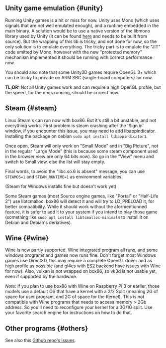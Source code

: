 ## Unity game emulation {#unity}

Running Unity games is a hit or miss for now. Unity uses Mono (which uses signals that are not well emulated enough),
and a runtime embedded in the main binary. A solution would be to use a native version of the libmono library used by
Unity (it can be found [here](https://github.com/Unity-Technologies/mono) and needs to be built from source). But the
wrapping of this lib is tricky, and not done for now, so the only solution is to emulate everything. The tricky part is
to emulate the "JIT" code emitted by Mono, however with the new "protected memory" mechanism implemented it should be
running with correct performance now.

You should also note that some Unity3D games require OpenGL 3+ which can be tricky to provide on ARM SBC (single-board
computers) for now.

**TL;DR:** Not all Unity games work and can require a high OpenGL profile, but the speed, for the ones running, should
be correct now.

## Steam {#steam}

Linux Steam's can run now with box86. But it's still a bit unstable, and not everything works. First problem is steam
crashing after the 'Sign in' window, if you encounter this issue, you may need to add libappindicator. Installing the
package on debian `sudo apt install libappindicator1`.

Once open, Steam will only work on "Small Mode" and in "Big Picture", not in the regular "Large Mode" (this is because
some steam component used in the browser view are only 64 bits now). So go in the "View" menu and switch to Small view,
else the list will stay empty.

Final words, to avoid the "libc.so.6 is absent" message, you can use `STEAMOS=1` and `STEAM_RUNTIME=1` as environment
variables.

(Steam for Windows installs fine but doesn't work yet)

Some Steam games (most Source engine games, like "Portal" or "Half-Life 2") use libtcmalloc. box86 will detect it and
will try to LD_PRELOAD it, for better compatibility. While it should work without the aformentionned feature, it is
safer to add it to your system if you intend to play those game (something like `sudo apt install libtcmalloc-minimal4`
to install it on Debian and Debian's deriatives).

## Wine {#wine}

Wine is now partly supported. Wine integrated program all runs, and some windows programs and games now runs fine.
Don't forget most Windows games use Direct3D, this may require a complete OpenGL driver and as high profile as possible
(and gl4es with ES2 backend have issues with Wine for now). Also, vulkan is not wrapped on box86, so vk3d is not usable
yet, even if supported by the hardware.

*Note:* if you plan to use box86 with Wine on Raspberry Pi 3 or earlier, those models use a default OS that have a
kernel with a 2/2 Split (meaning 2G of space for user program, and 2G of space for the Kernel). This is not compatible
with Wine programs that needs to access memory > 2Gb address. So you'll need to reconfigure your kernel for a 3G/1G
split. Use your favorite search engine for instructions on how to do that.

## Other programs {#others}

See also this [Github repo's issues](https://github.com/ptitSeb/box86-compatibility-list/issues).
